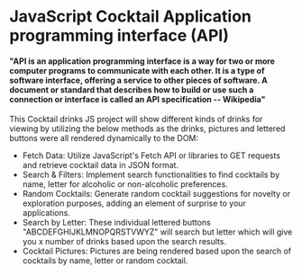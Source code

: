 # JavaScript Cocktail Application programming interface (API)
#### "API is an application programming interface is a way for two or more computer programs to communicate with each other. It is a type of software interface, offering a service to other pieces of software. A document or standard that describes how to build or use such a connection or interface is called an API specification -- Wikipedia"

This Cocktail drinks JS project will show different kinds of drinks for viewing by utilizing the below methods as the drinks, pictures and lettered buttons were all rendered dynamically to the DOM:
- Fetch Data: Utilize JavaScript's Fetch API or libraries to GET requests and retrieve cocktail data in JSON format.
- Search & Filters: Implement search functionalities to find cocktails by name, letter for alcoholic or non-alcoholic preferences.
- Random Cocktails: Generate random cocktail suggestions for novelty or exploration purposes, adding an element of surprise to your applications.
- Search by Letter: These individual lettered buttons "ABCDEFGHIJKLMNOPQRSTVWYZ" will search but letter which will give you x number of drinks based upon the search results.  
- Cocktail Pictures: Pictures are being rendered based upon the search of cocktails by name, letter or random cocktail.